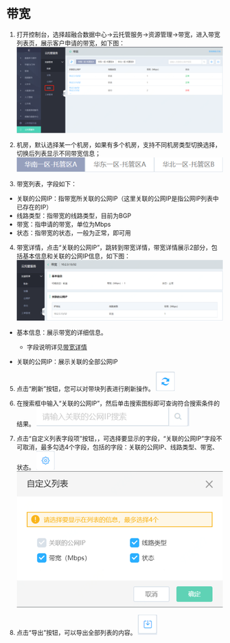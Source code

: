 # 带宽

1. 打开控制台，选择超融合数据中心->云托管服务->资源管理->带宽，进入带宽列表页，展示客户申请的带宽，如下图：
![带宽列表查看连接](https://github.com/jdcloudcom/cn/blob/cn-Cloud-Cabinet-Service/image/Hyper-Converged-IDC/Cloud-Cabinet-Service/CCS019.png)

2. 机房，默认选择某一个机房，如果有多个机房，支持不同机房类型切换选择，切换后列表显示不同带宽信息；
![地域区查看连接](https://github.com/jdcloudcom/cn/blob/cn-Cloud-Cabinet-Service/image/Hyper-Converged-IDC/Cloud-Cabinet-Service/CCS005.png)

3. 带宽列表，字段如下：
- 关联的公网IP：指带宽所关联的公网IP（这里关联的公网IP是指公网IP列表中已存在的IP）
- 线路类型：指带宽的线路类型，目前为BGP
- 带宽：指申请的带宽，单位为Mbps
- 状态：指带宽的状态，一般为正常，即可用

4. 带宽详情，点击“关联的公网IP”，跳转到带宽详情，带宽详情展示2部分，包括基本信息和关联的公网IP信息，如下图：
![带宽详情查看连接](https://github.com/jdcloudcom/cn/blob/cn-Cloud-Cabinet-Service/image/Hyper-Converged-IDC/Cloud-Cabinet-Service/CCS020.png)

- 基本信息：展示带宽的详细信息。

  - 字段说明详见[带宽详情]()   
  
- 关联的公网IP：展示关联的全部公网IP

5. 点击“刷新”按钮，您可以对带块列表进行刷新操作。
![刷新按钮查看连接](https://github.com/jdcloudcom/cn/blob/cn-Cloud-Cabinet-Service/image/Hyper-Converged-IDC/Cloud-Cabinet-Service/CCS007.png)

6. 在搜索框中输入“关联的公网IP”，然后单击搜索图标即可查询符合搜索条件的结果。
![带宽列表搜索查看连接](https://github.com/jdcloudcom/cn/blob/cn-Cloud-Cabinet-Service/image/Hyper-Converged-IDC/Cloud-Cabinet-Service/CCS021.png)

7. 点击“自定义列表字段项”按钮，，可选择要显示的字段，“关联的公网IP”字段不可取消，最多勾选4个字段，包括的字段：关联的公网IP、线路类型、带宽、状态。
![自定义按钮查看连接](https://github.com/jdcloudcom/cn/blob/cn-Cloud-Cabinet-Service/image/Hyper-Converged-IDC/Cloud-Cabinet-Service/CCS009.png)
![自定义弹框查看连接](https://github.com/jdcloudcom/cn/blob/cn-Cloud-Cabinet-Service/image/Hyper-Converged-IDC/Cloud-Cabinet-Service/CCS022.png)

8. 点击“导出”按钮，可以导出全部列表的内容。
![导出按钮查看连接](https://github.com/jdcloudcom/cn/blob/cn-Cloud-Cabinet-Service/image/Hyper-Converged-IDC/Cloud-Cabinet-Service/CCS011.png)
